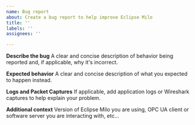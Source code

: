 ```yaml
---
name: Bug report
about: Create a bug report to help improve Eclipse Milo
title: ''
labels: ''
assignees: ''

---
```


**Describe the bug**
A clear and concise description of behavior being reported and, if applicable, why it's incorrect.

**Expected behavior**
A clear and concise description of what you expected to happen instead.

**Logs and Packet Captures**
If applicable, add application logs or Wireshark captures to help explain your problem.

**Additional context**
Version of Eclipse Milo you are using, OPC UA client or software server you are interacting with, etc...
